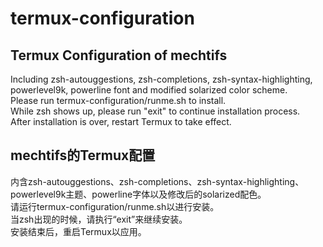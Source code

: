 # termux-configuration

## Termux Configuration of mechtifs  
Including zsh-autouggestions, zsh-completions, zsh-syntax-highlighting, powerlevel9k, powerline font and modified solarized color scheme.  
Please run termux-configuration/runme.sh to install.  
While zsh shows up, please run "exit" to continue installation process.  
After installation is over, restart Termux to take effect.

## mechtifs的Termux配置  
内含zsh-autouggestions、zsh-completions、zsh-syntax-highlighting、powerlevel9k主题、powerline字体以及修改后的solarized配色。  
请运行termux-configuration/runme.sh以进行安装。  
当zsh出现的时候，请执行“exit”来继续安装。  
安装结束后，重启Termux以应用。

